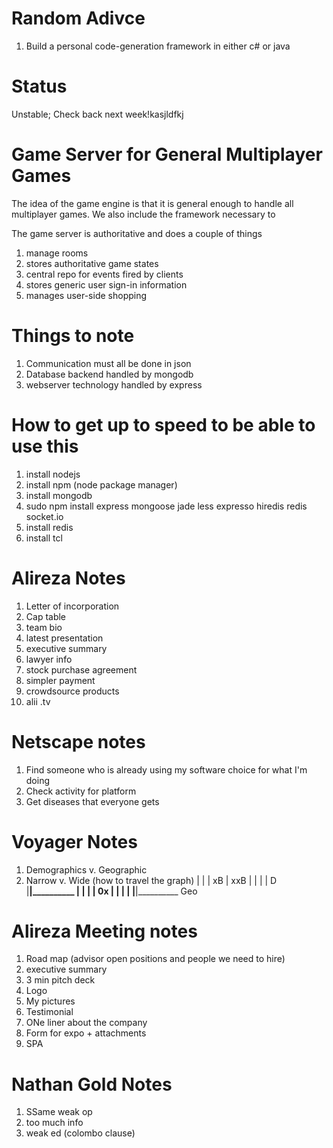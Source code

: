 Random Adivce
=
1. Build a personal code-generation framework in either c# or java

Status
=
Unstable; Check back next week!kasjldfkj

Game Server for General Multiplayer Games
===
The idea of the game engine is that it is general enough
to handle all multiplayer games. We also include the framework
necessary to 

The game server is authoritative and does a couple of things

1.	manage rooms
2. stores authoritative game states
3. central repo for events fired by clients
4. stores generic user sign-in information
5. manages user-side shopping

Things to note
=== 
1. Communication must all be done in json
2. Database backend handled by mongodb
3. webserver technology handled by express

How to get up to speed to be able to use this
==
1. install nodejs
2. install npm (node package manager)
3. install mongodb
4. sudo npm install express mongoose jade less expresso hiredis redis socket.io
5. install redis
6. install tcl
 
Alireza Notes
==
1. Letter of incorporation
2. Cap table
3. team bio
4. latest presentation
5. executive summary
6. lawyer info
7. stock purchase agreement
8. simpler payment
9. crowdsource products
10. alii .tv

Netscape notes
==
1. Find someone who is already using my software choice for what I'm doing
2. Check activity for platform
3. Get diseases that everyone gets

Voyager Notes
==
1. Demographics v. Geographic
2. Narrow v. Wide (how to travel the graph)
	|                       |
	|		xB			|			xxB
	|						|
	|						|
D |________|__________
	|						|
	|						|	     0x 
	|						|
	|						|
	|________|__________
               Geo
               
Alireza Meeting notes
==
1. Road map (advisor open positions and people we need to hire)
2. executive summary
3. 3 min pitch deck
4. Logo
5. My pictures
6. Testimonial
7. ONe liner about the company
8. Form for expo + attachments
9. SPA

Nathan Gold Notes
=
1. SSame weak op
2. too much info
3. weak ed (colombo clause)
